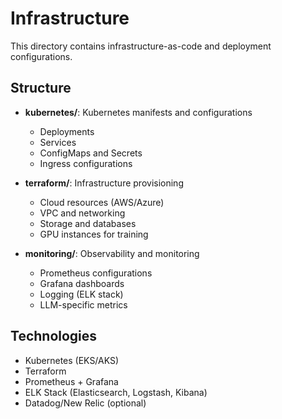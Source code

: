 # Infrastructure

This directory contains infrastructure-as-code and deployment configurations.

## Structure

- **kubernetes/**: Kubernetes manifests and configurations
  - Deployments
  - Services
  - ConfigMaps and Secrets
  - Ingress configurations

- **terraform/**: Infrastructure provisioning
  - Cloud resources (AWS/Azure)
  - VPC and networking
  - Storage and databases
  - GPU instances for training

- **monitoring/**: Observability and monitoring
  - Prometheus configurations
  - Grafana dashboards
  - Logging (ELK stack)
  - LLM-specific metrics

## Technologies

- Kubernetes (EKS/AKS)
- Terraform
- Prometheus + Grafana
- ELK Stack (Elasticsearch, Logstash, Kibana)
- Datadog/New Relic (optional)
